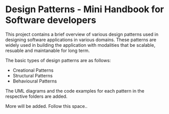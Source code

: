 # Design Patterns - Mini Handbook for Software developers

This project contains a brief overview of various design patterns used in designing software applications in various domains. These patterns are widely used in building the application with modalities that be scalable, resuable and maintanable for long term.

The basic types of design patterns are as follows:
 - Creational Patterns
 - Structural Patterns
 - Behavioural Patterns
 
The UML diagrams and the code examples for each pattern in the respective folders are added.

More will be added. Follow this space..
